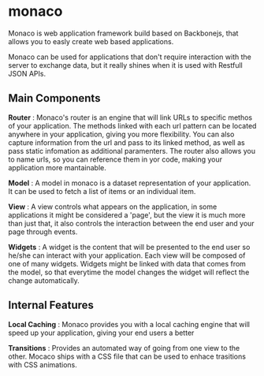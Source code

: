 monaco
======

Monaco is web application framework build based on Backbonejs, that allows you to easly create web based applications.

Monaco can be used for applications that don't require interaction with the server to exchange data, but it really shines when it is used with Restfull JSON APIs.

Main Components
---------------

**Router** : Monaco's router is an engine that will link URLs to specific methos of your application. The methods linked with each url pattern can be located anywhere in your application, giving you more flexibility. You can also capture information from the url and pass to its linked method, as well as pass static infomation as additional paramenters. The router also allows you to name urls, so you can reference them in yor code, making your application more mantainable.

**Model** : A model in monaco is a dataset representation of your application. It can be used to fetch a list of items or an individual item.

**View**  : A view controls what appears on the application, in some applications it might be considered a 'page', but the view it is much more than just that, it also controls the interaction between the end user and your page through events.

**Widgets** : A widget is the content that will be presented to the end user so he/she can interact with your application. Each view will be composed of one of many widgets. Widgets might be linked with data that comes from the model, so that everytime the model changes the widget will reflect the change automatically.


Internal Features
-----------------

**Local Caching** : Monaco provides you with a local caching engine that will speed up your application, giving your end users a better 

**Transitions** : Provides an automated way of going from one view to the other. Mocaco ships with a CSS file that can be used to enhace trasitions with CSS animations.





